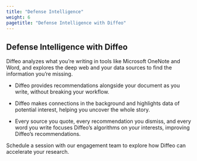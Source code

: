 ```yaml
---
title: "Defense Intelligence"
weight: 6
pagetitle: "Defense Intelligence with Diffeo"
---
```


## Defense Intelligence with Diffeo

Diffeo analyzes what you’re writing in tools like Microsoft OneNote and Word, and explores the deep web and your data sources to find the information you’re missing.

* Diffeo provides recommendations alongside your document as you write, without breaking your workflow.

* Diffeo makes connections in the background and highlights data of potential interest, helping you uncover the whole story.

* Every source you quote, every recommendation you dismiss, and every word you write focuses Diffeo’s algorithms on your interests, improving Diffeo’s recommendations.

Schedule a session with our engagement team to explore how Diffeo can accelerate your research.
